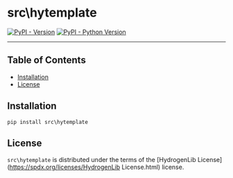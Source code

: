 # src\hytemplate

[![PyPI - Version](https://img.shields.io/pypi/v/src\hytemplate.svg)](https://pypi.org/project/src\hytemplate)
[![PyPI - Python Version](https://img.shields.io/pypi/pyversions/src\hytemplate.svg)](https://pypi.org/project/src\hytemplate)

-----

## Table of Contents

- [Installation](#installation)
- [License](#license)

## Installation

```console
pip install src\hytemplate
```

## License

`src\hytemplate` is distributed under the terms of the [HydrogenLib License](https://spdx.org/licenses/HydrogenLib License.html) license.
